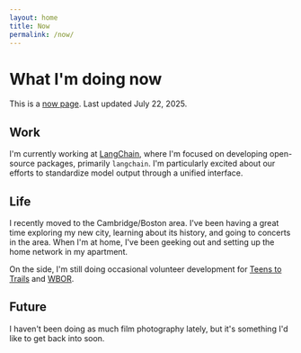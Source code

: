 ```yaml
---
layout: home
title: Now
permalink: /now/
---
```


<link rel="stylesheet" href="/css/now.css">

<div class="blurb">
 <h1>What I'm doing now</h1>
 <p>This is a <a href="https://nownownow.com/about">now page</a>. Last updated July 22, 2025.</p>

 <h2>Work</h2>
 <p>I'm currently working at <a href="https://langchain.com/">LangChain</a>, where I'm focused on developing open-source packages, primarily <code>langchain</code>. I'm particularly excited about our efforts to standardize model output through a unified interface.</p>

 <h2>Life</h2>
 <p>I recently moved to the Cambridge/Boston area. I've been having a great time exploring my new city, learning about its history, and going to concerts in the area. When I'm at home, I've been geeking out and setting up the home network in my apartment.</p>
    <p>On the side, I'm still doing occasional volunteer development for <a href="https://www.teenstotrails.org/">Teens to Trails</a> and <a href="https://wbor.org/">WBOR</a>.</p>

 <h2>Future</h2>
 <p>I haven't been doing as much film photography lately, but it's something I'd like to get back into soon.</p>
</div>
